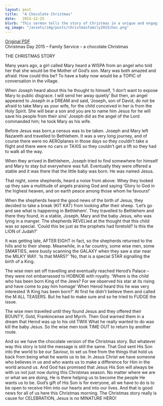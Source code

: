 ```yaml
---
layout: post
title:  "A Chocolate Christmas"
date:   2015-12-25
blurb: "This sermon tells the story of Christmas in a unique and engaging way, using different types of chocolates as metaphors. It emphasizes the message that God sent His Son into the world to be our Saviour, to set us free from the things that hold us back from being what he wants us to be. It reminds us that God's gift of His Son is for everyone, and that the Christmas story is cause for celebration."
og_image: "/assets/img/posts/christmasfamily2015choc.png"
---
```

[Original PDF](/assets/pdf/christmasfamily2015choc.pdf)    
Christmas Day 2015 – Family Service – a chocolate Christmas

THE CHRISTMAS STORY

Many years ago, a girl called Mary heard a WISPA from an angel who told her that she would be the Mother of God’s son. Mary was both amazed and afraid. How could this be? To have a baby now would be a TOPIC of conversation in the village.

When Joseph heard about this he thought to himself, ‘I don’t want to expose Mary to public disgrace. I will send her away quietly’ But then, an angel appeared to Joseph in a DREAM and said, ‘Joseph, son of David, do not be afraid to take Mary as your wife, for the child conceived in her is from the Holy Spirit. She will bear a son and you are to name him Jesus for he will save his people from their sins’ Joseph did as the angel of the Lord commanded him; he took Mary as his wife.

Before Jesus was born,a census was to be taken. Joseph and Mary left Nazareth and travelled to Bethlehem. It was a very long journey, and of course there were no AEROplanes in those days so they couldn’t take a flight and there were no cars or TAXIS so they couldn’t get a lift so they had to walk all the way.

When they arrived in Bethlehem, Joseph tried to find somewhere for himself and Mary to stay but everywhere was full. Eventually they were offered a stable and it was there that the little baby was born. He was named Jesus.

That night, some shepherds, heard a noise from above. Whey they looked up they saw a multitude of angels praising God and saying ‘Glory to God in the highest heaven, and on earth peace among those whom he favours!’

When the shepherds heard the good news of the birth of Jesus, they decided to take a break (KIT KAT) from looking after their sheep. ‘Let’s go and see what is happening in Bethlehem’. They travelled to Bethlehem and there they found, in a stable, Joseph, Mary and the baby Jesus, who was lying in a manger. The shepherds REVELled at the thought that this child was so special. ‘Could this be just as the prophets had foretold? Is this the LION of Judah?’

It was getting late, AFTER EIGHT in fact, so the shepherds returned to the hills and to their sheep. Meanwhile, in a far country, some wise men, some SMARTIES, were busily scanning the GALAXY when they saw a star near the MILKY WAY. ‘Is that MARS?’ ‘No, that is a special STAR signalling the birth of a King.

The wise men set off travelling and eventually reached Herod’s Palace – they were not embarrassed to HOBNOB with royalty. ‘Where is the child who has been born King of the Jews? For we observed his star at its rising and have come to pay him homage’ When Herod heard this he was very interested ‘A King has been born?’ At first he didn’t believe them and called the M ALL TEASERS. But he had to make sure and so he tried to FUDGE the issue.

The wise men travelled until they found Jesus and they offered their BOUNTY, Gold, Frankincense and Myrrh. Then God warned them in a dream that Herod was up to his old TWIX What he really wanted to do was kill the baby Jesus. So the wise men took TIME OUT to return by another route.

And so we have the chocolate version of the Christmas story. But whatever way this story is told the message is still the same. That God sent His Son into the world to be our Saviour, to set us free from the things that hold us back from being what he wants us to be. In Jesus Christ we have someone who believes in us and who wants us to make a difference for Him in the world around us. And God has promised that Jesus His Son will always be with us not just now during this Christmas season. No matter where we are or what we are doing, He is there helping us to become the people He wants us to be. God’s gift of His Son is for everyone, all we have to do is to be open to receive Him into our hearts and into our lives. And that is good news for all of us here this Christmas morning. The Christmas story really is cause for CELEBRATION, Jesus is no MINATURE HERO!
